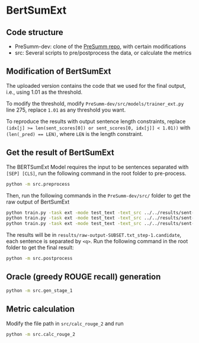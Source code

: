 # BertSumExt

## Code structure

- PreSumm-dev: clone of the [PreSumm repo](https://github.com/nlpyang/PreSumm), with certain modifications
- src: Several scripts to pre/postprocess the data, or calculate the metrics

## Modification of BertSumExt

The uploaded version contains the code that we used for the final output,
i.e., using 1.01 as the threshold.

To modify the threshold, modify `PreSumm-dev/src/models/trainer_ext.py` line 275, replace `1.01` as any threshold you want.

To reproduce the results with output sentence length constraints,
replace `(idx[j] >= len(sent_scores[0]) or sent_scores[0, idx[j]] < 1.01))` with `(len(_pred) == LEN)`,
where `LEN` is the length constraint.

## Get the result of BertSumExt

The BERTSumExt Model requires the input to be sentences separated with `[SEP] [CLS]`, run the following command in the root folder to pre-process.

```bash
python -m src.preprocess
```

Then, run the following commands in the `PreSumm-dev/src/` folder to get the raw output of BertSumExt

```bash
python train.py -task ext -mode test_text -text_src ../../results/sent-tokenized-test.txt -test_from ../models/bertext_cnndm_transformer/bertext_cnndm_transformer.pt -result_path ../../results/raw-output-test.txt -visible_gpus 0 && \
python train.py -task ext -mode test_text -text_src ../../results/sent-tokenized-validation.txt -test_from ../models/bertext_cnndm_transformer/bertext_cnndm_transformer.pt -result_path ../../results/raw-output-validation.txt -visible_gpus 0 && \
python train.py -task ext -mode test_text -text_src ../../results/sent-tokenized-train.txt -test_from ../models/bertext_cnndm_transformer/bertext_cnndm_transformer.pt -result_path ../../results/raw-output-train.txt -visible_gpus 0
```

The results will be in `results/raw-output-SUBSET.txt_step-1.candidate`, each sentence is separated by `<q>`.
Run the following command in the root folder to get the final result:

```bash
python -m src.postprocess
```

## Oracle (greedy ROUGE recall) generation

```bash
python -m src.gen_stage_1
```

## Metric calculation

Modify the file path in `src/calc_rouge_2` and run

```bash
python -m src.calc_rouge_2
```

